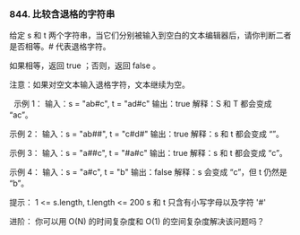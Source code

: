 ### 844. 比较含退格的字符串

给定 s 和 t 两个字符串，当它们分别被输入到空白的文本编辑器后，请你判断二者是否相等。# 代表退格字符。

如果相等，返回 true ；否则，返回 false 。

注意：如果对空文本输入退格字符，文本继续为空。

 
示例 1：
输入：s = "ab#c", t = "ad#c"
输出：true
解释：S 和 T 都会变成 “ac”。

示例 2：
输入：s = "ab##", t = "c#d#"
输出：true
解释：s 和 t 都会变成 “”。

示例 3：
输入：s = "a##c", t = "#a#c"
输出：true
解释：s 和 t 都会变成 “c”。

示例 4：
输入：s = "a#c", t = "b"
输出：false
解释：s 会变成 “c”，但 t 仍然是 “b”。
 

提示：
1 <= s.length, t.length <= 200
s 和 t 只含有小写字母以及字符 '#'
 

进阶：
你可以用 O(N) 的时间复杂度和 O(1) 的空间复杂度解决该问题吗？


